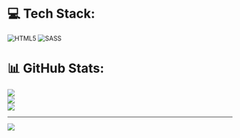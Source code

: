 
# 💻 Tech Stack:
![HTML5](https://img.shields.io/badge/html5-%23E34F26.svg?style=for-the-badge&logo=html5&logoColor=white) ![SASS](https://img.shields.io/badge/SASS-hotpink.svg?style=for-the-badge&logo=SASS&logoColor=white)
# 📊 GitHub Stats:
![](https://github-readme-stats.vercel.app/api?username=RamiroLallanes&theme=dark&hide_border=false&include_all_commits=false&count_private=false)<br/>
![](https://github-readme-streak-stats.herokuapp.com/?user=RamiroLallanes&theme=dark&hide_border=false)<br/>
![](https://github-readme-stats.vercel.app/api/top-langs/?username=RamiroLallanes&theme=dark&hide_border=false&include_all_commits=false&count_private=false&layout=compact)

---
[![](https://visitcount.itsvg.in/api?id=RamiroLallanes&icon=0&color=0)](https://visitcount.itsvg.in)

<!-- Proudly created with GPRM ( https://gprm.itsvg.in ) -->